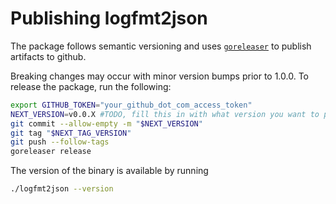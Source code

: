 # Publishing logfmt2json

The package follows semantic versioning and uses [`goreleaser`](https://goreleaser.com/)
to publish artifacts to github.

Breaking changes may occur with minor version bumps prior to 1.0.0. To release
the package, run the following:

```sh
export GITHUB_TOKEN="your_github_dot_com_access_token"
NEXT_VERSION=v0.0.X #TODO, fill this in with what version you want to publish
git commit --allow-empty -m "$NEXT_VERSION"
git tag "$NEXT_TAG_VERSION"
git push --follow-tags
goreleaser release
```

The version of the binary is available by running

```sh
./logfmt2json --version
```
